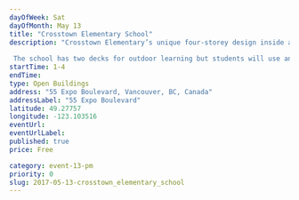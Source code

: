 ```yaml
---
dayOfWeek: Sat
dayOfMonth: May 13
title: "Crosstown Elementary School"
description: "Crosstown Elementary’s unique four-storey design inside a condo building makes it the first of its kind in B.C.  The school has two decks for outdoor learning but students will use an existing public playground and field nearby."
startTime: 1-4
endTime: 
type: Open Buildings
address: "55 Expo Boulevard, Vancouver, BC, Canada"
addressLabel: "55 Expo Boulevard"
latitude: 49.27757
longitude: -123.103516
eventUrl: 
eventUrlLabel: 
published: true
price: Free

category: event-13-pm
priority: 0
slug: 2017-05-13-crosstown_elementary_school
---
```

